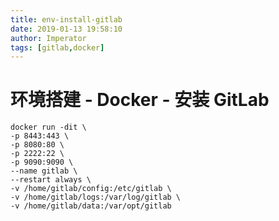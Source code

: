 ```yaml
---
title: env-install-gitlab
date: 2019-01-13 19:58:10
author: Imperator
tags: [gitlab,docker]
---
```


#  环境搭建 - Docker - 安装 GitLab

```shell script
docker run -dit \
-p 8443:443 \
-p 8080:80 \
-p 2222:22 \
-p 9090:9090 \
--name gitlab \
--restart always \
-v /home/gitlab/config:/etc/gitlab \
-v /home/gitlab/logs:/var/log/gitlab \
-v /home/gitlab/data:/var/opt/gitlab 
```
